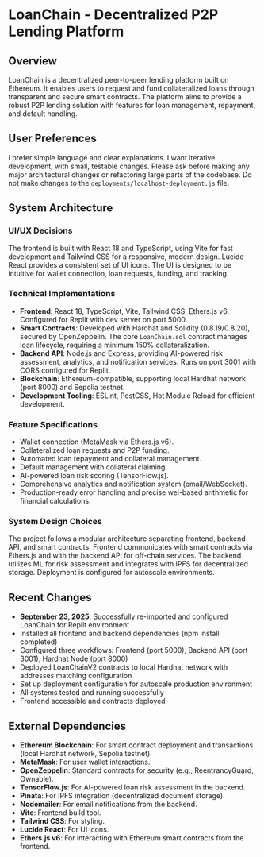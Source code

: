 # LoanChain - Decentralized P2P Lending Platform

## Overview
LoanChain is a decentralized peer-to-peer lending platform built on Ethereum. It enables users to request and fund collateralized loans through transparent and secure smart contracts. The platform aims to provide a robust P2P lending solution with features for loan management, repayment, and default handling.

## User Preferences
I prefer simple language and clear explanations. I want iterative development, with small, testable changes. Please ask before making any major architectural changes or refactoring large parts of the codebase. Do not make changes to the `deployments/localhost-deployment.js` file.

## System Architecture

### UI/UX Decisions
The frontend is built with React 18 and TypeScript, using Vite for fast development and Tailwind CSS for a responsive, modern design. Lucide React provides a consistent set of UI icons. The UI is designed to be intuitive for wallet connection, loan requests, funding, and tracking.

### Technical Implementations
- **Frontend**: React 18, TypeScript, Vite, Tailwind CSS, Ethers.js v6. Configured for Replit with dev server on port 5000.
- **Smart Contracts**: Developed with Hardhat and Solidity (0.8.19/0.8.20), secured by OpenZeppelin. The core `LoanChain.sol` contract manages loan lifecycle, requiring a minimum 150% collateralization.
- **Backend API**: Node.js and Express, providing AI-powered risk assessment, analytics, and notification services. Runs on port 3001 with CORS configured for Replit.
- **Blockchain**: Ethereum-compatible, supporting local Hardhat network (port 8000) and Sepolia testnet.
- **Development Tooling**: ESLint, PostCSS, Hot Module Reload for efficient development.

### Feature Specifications
- Wallet connection (MetaMask via Ethers.js v6).
- Collateralized loan requests and P2P funding.
- Automated loan repayment and collateral management.
- Default management with collateral claiming.
- AI-powered loan risk scoring (TensorFlow.js).
- Comprehensive analytics and notification system (email/WebSocket).
- Production-ready error handling and precise wei-based arithmetic for financial calculations.

### System Design Choices
The project follows a modular architecture separating frontend, backend API, and smart contracts. Frontend communicates with smart contracts via Ethers.js and with the backend API for off-chain services. The backend utilizes ML for risk assessment and integrates with IPFS for decentralized storage. Deployment is configured for autoscale environments.

## Recent Changes
- **September 23, 2025**: Successfully re-imported and configured LoanChain for Replit environment
- Installed all frontend and backend dependencies (npm install completed)
- Configured three workflows: Frontend (port 5000), Backend API (port 3001), Hardhat Node (port 8000)
- Deployed LoanChainV2 contracts to local Hardhat network with addresses matching configuration
- Set up deployment configuration for autoscale production environment
- All systems tested and running successfully
- Frontend accessible and contracts deployed

## External Dependencies
- **Ethereum Blockchain**: For smart contract deployment and transactions (local Hardhat network, Sepolia testnet).
- **MetaMask**: For user wallet interactions.
- **OpenZeppelin**: Standard contracts for security (e.g., ReentrancyGuard, Ownable).
- **TensorFlow.js**: For AI-powered loan risk assessment in the backend.
- **Pinata**: For IPFS integration (decentralized document storage).
- **Nodemailer**: For email notifications from the backend.
- **Vite**: Frontend build tool.
- **Tailwind CSS**: For styling.
- **Lucide React**: For UI icons.
- **Ethers.js v6**: For interacting with Ethereum smart contracts from the frontend.